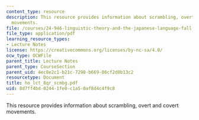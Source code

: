 ```yaml
---
content_type: resource
description: This resource provides information about scrambling, overt and covert
  movements.
file: /courses/24-946-linguistic-theory-and-the-japanese-language-fall-2004/8d7ff4bd02441fe0c1a50af8d4c4f9c8_ho_lct_8qr_scmbg.pdf
file_type: application/pdf
learning_resource_types:
- Lecture Notes
license: https://creativecommons.org/licenses/by-nc-sa/4.0/
ocw_type: OCWFile
parent_title: Lecture Notes
parent_type: CourseSection
parent_uid: 4ec8e2c1-b21c-7298-b669-86cf2d0b13c2
resourcetype: Document
title: ho_lct_8qr_scmbg.pdf
uid: 8d7ff4bd-0244-1fe0-c1a5-0af8d4c4f9c8
---
```

This resource provides information about scrambling, overt and covert movements.